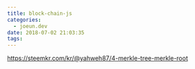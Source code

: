 ```yaml
---
title: block-chain-js
categories:
  - joeun.dev
date: 2018-07-02 21:03:35
tags:
---
```



https://steemkr.com/kr/@yahweh87/4-merkle-tree-merkle-root
